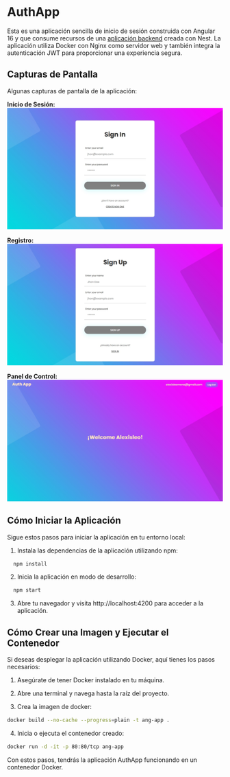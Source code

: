 # AuthApp

Esta es una aplicación sencilla de inicio de sesión construida con Angular 16 y que consume recursos de una [aplicación backend](https://github.com/AlexisleoMena/API-Auth-MEAN-Nest) creada con Nest. La aplicación utiliza Docker con Nginx como servidor web y también integra la autenticación JWT para proporcionar una experiencia segura.

## Capturas de Pantalla

Algunas capturas de pantalla de la aplicación:

__Inicio de Sesión:__
![SignIn](src/assets/images/SignIn.jpg)

__Registro:__
![SignOut](src/assets/images/SignUp.jpg)

__Panel de Control:__
![Dashboard](src/assets/images/DashBoard.jpg)

## Cómo Iniciar la Aplicación
Sigue estos pasos para iniciar la aplicación en tu entorno local:

1. Instala las dependencias de la aplicación utilizando npm:
```bash
  npm install
```

2. Inicia la aplicación en modo de desarrollo:
```bash
  npm start
```

3. Abre tu navegador y visita http://localhost:4200 para acceder a la aplicación.

## Cómo Crear una Imagen y Ejecutar el Contenedor
Si deseas desplegar la aplicación utilizando Docker, aquí tienes los pasos necesarios:

1. Asegúrate de tener Docker instalado en tu máquina.

2. Abre una terminal y navega hasta la raíz del proyecto.

3. Crea la imagen de docker:
```bash
docker build --no-cache --progress=plain -t ang-app .
```

4. Inicia o ejecuta el contenedor creado:
```bash
docker run -d -it -p 80:80/tcp ang-app
```
Con estos pasos, tendrás la aplicación AuthApp funcionando en un contenedor Docker.

